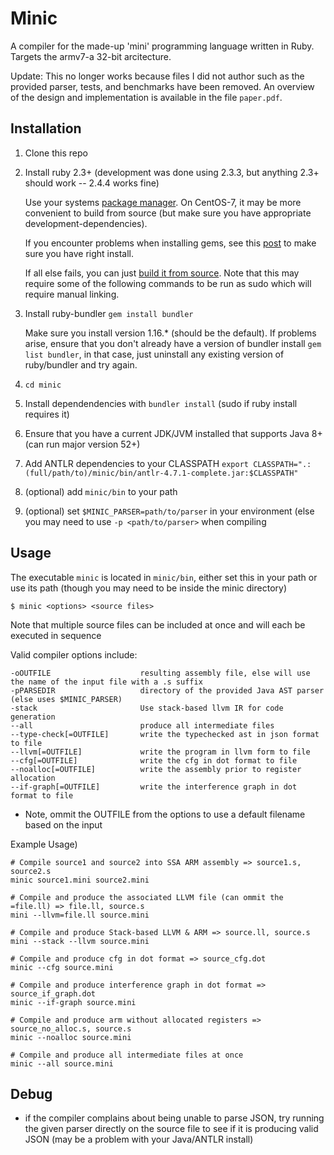 # Minic

A compiler for the made-up 'mini' programming language written in Ruby. Targets the armv7-a 32-bit arcitecture.

Update: This no longer works because files I did not author such as the provided parser, tests, and benchmarks have been removed. An overview of the design and implementation is available in the file `paper.pdf`.

## Installation
1. Clone this repo
2. Install ruby 2.3+ (development was done using 2.3.3, but anything 2.3+ should work -- 2.4.4 works fine)

   Use your systems [package manager](https://www.ruby-lang.org/en/documentation/installation/#package-mangement-systems). On CentOS-7, it may be more convenient to build from source (but make sure you have appropriate development-dependencies).

   If you encounter problems when installing gems, see this [post](https://stackoverflow.com/questions/20559255/error-while-installing-json-gem-mkmf-rb-cant-find-header-files-for-ruby/26225468#26225468) to make sure you have right install.

   If all else fails, you can just [build it from source](https://www.ruby-lang.org/en/documentation/installation/#building-from-source). Note that this may require some of the following commands to be run as sudo which will require manual linking.
3. Install ruby-bundler `gem install bundler`

   Make sure you install version 1.16.* (should be the default). If problems arise, ensure that you don't already have a version of bundler install `gem list bundler`, in that case, just uninstall any existing version of ruby/bundler and try again.
4. `cd minic`
5. Install dependendencies with `bundler install` (sudo if ruby install requires it)
6. Ensure that you have a current JDK/JVM installed that supports Java 8+ (can run major version 52+)
7. Add ANTLR dependencies to your CLASSPATH `export CLASSPATH=".:(full/path/to)/minic/bin/antlr-4.7.1-complete.jar:$CLASSPATH"`
8. (optional) add `minic/bin` to your path 
9. (optional) set `$MINIC_PARSER=path/to/parser` in your environment (else you may need to use `-p <path/to/parser>` when compiling

## Usage

The executable `minic` is located in `minic/bin`, either set this in your path or use its path (though you may need to be inside the minic directory)

    $ minic <options> <source files>
 
Note that multiple source files can be included at once and will each be executed in sequence
    
Valid compiler options include:  
```
-oOUTFILE                    resulting assembly file, else will use the name of the input file with a .s suffix
-pPARSEDIR                   directory of the provided Java AST parser (else uses $MINIC_PARSER)
-stack                       Use stack-based llvm IR for code generation
--all                        produce all intermediate files
--type-check[=OUTFILE]       write the typechecked ast in json format to file
--llvm[=OUTFILE]             write the program in llvm form to file
--cfg[=OUTFILE]              write the cfg in dot format to file
--noalloc[=OUTFILE]          write the assembly prior to register allocation
--if-graph[=OUTFILE]         write the interference graph in dot format to file
```

* Note, ommit the OUTFILE from the options to use a default filename based on the input

Example Usage)
```
# Compile source1 and source2 into SSA ARM assembly => source1.s, source2.s
minic source1.mini source2.mini

# Compile and produce the associated LLVM file (can ommit the =file.ll) => file.ll, source.s
mini --llvm=file.ll source.mini

# Compile and produce Stack-based LLVM & ARM => source.ll, source.s
mini --stack --llvm source.mini

# Compile and produce cfg in dot format => source_cfg.dot
minic --cfg source.mini

# Compile and produce interference graph in dot format => source_if_graph.dot
minic --if-graph source.mini

# Compile and produce arm without allocated registers => source_no_alloc.s, source.s
minic --noalloc source.mini

# Compile and produce all intermediate files at once
minic --all source.mini
```

## Debug
* if the compiler complains about being unable to parse JSON, try running the given parser directly on the source file to see if it is producing valid JSON (may be a problem with your Java/ANTLR install)
